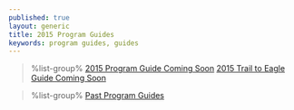 ```yaml
---
published: true
layout: generic
title: 2015 Program Guides
keywords: program guides, guides
---
```


> %list-group%
> <a href="#" class="list-group-item">2015 Program Guide Coming Soon</a>
> <a href="#" class="list-group-item">2015 Trail to Eagle Guide Coming Soon</a>

> %list-group%
> <a href="archive/" class="list-group-item">Past Program Guides</a>
